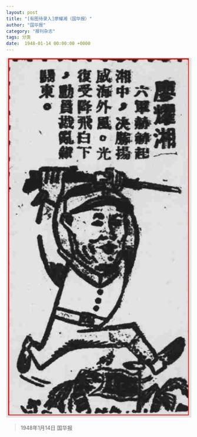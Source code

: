 ```yaml
---
layout: post
title: "[有图待录入]廖耀湘（国华报）"
author: "国华报"
category: "报刊杂志"
tags: 分类
date:  1948-01-14 00:00:00 +0000
---
```


![廖耀湘（国华报）](../assets/images/newspapers/廖耀湘（国华报）.png)




> 1948年1月14日 国华报

